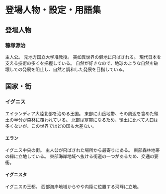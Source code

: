 # 登場人物・設定・用語集
## 登場人物
### 糠塚源治
主人公。
元地方国立大学准教授。
突如異世界の僻地に飛ばされる。
現代日本を支える技術の多くを把握している。
自然が好きなので、地球のような自然を破壊しての発展を阻止し、自然と調和した発展を目指している。
## 国家・街
### イグニス
エイランディア大陸北部を治める王国。
東部に山岳地帯、その周辺を含めた領土の半分が森林に覆われている。
北部は寒帯になるため、領土に比べて人口は多くないが、この世界ではどの国も大差ない。
#### エラン
イグニス中央の街。
主人公が飛ばされた場所から最寄りにある。
東部森林地帯の縁に立地している。
東部海岸地域へ抜ける街道の一つがあるため、交通の要衝。
#### イグニスタ
イグニスの王都。
西部海岸地域からやや内陸に位置する河畔に立地。
